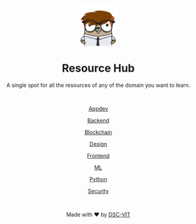 <p align="center">
    <img src="static/images/gopher.png" width=20% />
</p>

<h1 align="center"> Resource Hub </h1>

<div align="center">
    
    
A single spot for all the resources of any of the domain you want to learn.

<br>

[Appdev](./Appdev/Appdev.md)

[Backend](./Backend/Backend.md)

[Blockchain](./Blockchain/Blockchain.md)

[Design](./Design/Design.md)

[Frontend](./Frontend/Frontend.md)

[ML](./ML/ML.md)

[Python](./Python/Python.md)

[Security](./Security/Security.md)

<br>

Made with :heart: by [DSC-VIT](https://github.com/GDGVIT)

</div>

